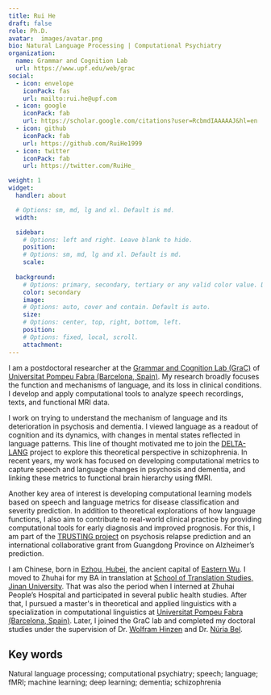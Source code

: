 ```yaml
---
title: Rui He
draft: false
role: Ph.D.
avatar:  images/avatar.png
bio: Natural Language Processing | Computational Psychiatry
organization:
  name: Grammar and Cognition Lab 
  url: https://www.upf.edu/web/grac
social:
  - icon: envelope
    iconPack: fas
    url: mailto:rui.he@upf.com
  - icon: google
    iconPack: fab
    url: https://scholar.google.com/citations?user=RcbmdIAAAAAJ&hl=en
  - icon: github
    iconPack: fab
    url: https://github.com/RuiHe1999
  - icon: twitter
    iconPack: fab
    url: https://twitter.com/RuiHe_

weight: 1
widget:
  handler: about

  # Options: sm, md, lg and xl. Default is md.
  width:

  sidebar:
    # Options: left and right. Leave blank to hide.
    position:
    # Options: sm, md, lg and xl. Default is md.
    scale:
  
  background:
    # Options: primary, secondary, tertiary or any valid color value. Default is primary.
    color: secondary
    image:
    # Options: auto, cover and contain. Default is auto.
    size:
    # Options: center, top, right, bottom, left.
    position:
    # Options: fixed, local, scroll.
    attachment: 
---
```


I am a postdoctoral researcher at the [Grammar and Cognition Lab (GraC)](https://www.upf.edu/web/grac) of [Universitat Pompeu Fabra (Barcelona, Spain)](https://www.upf.edu/). My research broadly focuses the function and mechanisms of language, and its loss in clinical conditions. I develop and apply computational tools to analyze speech recordings, texts, and functional MRI data. 

I work on trying to understand the mechanism of language and its deterioration in psychosis and dementia. I viewed language as a readout of cognition and its dynamics, with changes in mental states reflected in language patterns. This line of thought motivated me to join the [DELTA-LANG](https://www.developmentaid.org/organizations/awards/view/533693/the-delta-of-language-delta-lang) project to explore this theoretical perspective in schizophrenia. In recent years, my work has focused on developing computational metrics to capture speech and language changes in psychosis and dementia, and linking these metrics to functional brain hierarchy using fMRI.

Another key area of interest is developing computational learning models based on speech and language metrics for disease classification and severity prediction. In addition to theoretical explorations of how language functions, I also aim to contribute to real-world clinical practice by providing computational tools for early diagnosis and improved prognosis. For this, I am part of the [TRUSTING project](https://trusting-project.eu/) on psychosis relapse prediction and an international collaborative grant from Guangdong Province on Alzheimer’s prediction. 

I am Chinese, born in [Ezhou, Hubei](https://en.wikipedia.org/wiki/Ezhou), the ancient capital of  [Eastern Wu](https://en.wikipedia.org/wiki/Eastern_Wu). I moved to Zhuhai for my BA in translation at [School of Translation Studies, Jinan University](https://translation.jnu.edu.cn/). That was also the period when I interned at Zhuhai People’s Hospital and participated in several public health studies. After that, I pursued a master's in theoretical and applied linguistics with a specialization in computational linguistics at [Universitat Pompeu Fabra (Barcelona, Spain)](https://www.upf.edu/). Later, I joined the GraC lab and completed my doctoral studies under the supervision of Dr. [Wolfram Hinzen](https://www.icrea.cat/Web/ScientificStaff/wolfram-hinzen-565) and Dr. [Núria Bel](https://www.upf.edu/web/nuria-bel).
 

## Key words
Natural language processing; computational psychiatry; speech; language; fMRI; machine learning; deep learning; dementia; schizophrenia
